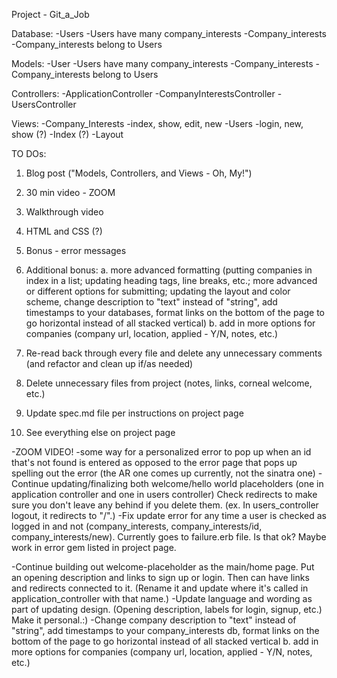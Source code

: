 Project - Git_a_Job 

Database: 
   -Users 
      -Users have many company_interests 
   -Company_interests
      -Company_interests belong to Users
      
Models: 
   -User
      -Users have many company_interests 
   -Company_interests
      -Company_interests belong to Users

Controllers:
   -ApplicationController
   -CompanyInterestsController 
   -UsersController 

Views:
    -Company_Interests
       -index, show, edit, new 
    -Users 
       -login, new, show (?)
    -Index (?)
    -Layout 
    
TO DOs:
  1. Blog post ("Models, Controllers, and Views - Oh, My!")
  2. 30 min video - ZOOM
  3. Walkthrough video 

  5. HTML and CSS (?)
  6. Bonus - error messages 
  7. Additional bonus:
       a. more advanced formatting (putting companies in index in a list; updating heading tags, line breaks, etc.; more advanced or different options for submitting; updating the layout and color scheme, change description to "text" instead of "string", add timestamps to your databases, format links on the bottom of the page to go horizontal instead of all stacked vertical)
       b. add in more options for companies (company url, location, applied - Y/N, notes, etc.)
  8. Re-read back through every file and delete any unnecessary comments (and refactor and clean up if/as needed)
  9. Delete unnecessary files from project (notes, links, corneal welcome, etc.)
  10. Update spec.md file per instructions on project page 
  11. See everything else on project page
  

  -ZOOM VIDEO!
  -some way for a personalized error to pop up when an id that's not found is entered as opposed to the error page that pops up spelling out the error (the AR one comes up currently, not the sinatra one)
  -Continue updating/finalizing both welcome/hello world placeholders (one in application controller and one in users controller) Check redirects to make sure you don't leave any behind if you delete them. (ex. In users_controller logout, it redirects to "/".)
  -Fix update error for any time a user is checked as logged in and not (company_interests, company_interests/id, company_interests/new). Currently goes to failure.erb file. Is that ok? Maybe work in error gem listed in project page.
  
  -Continue building out welcome-placeholder as the main/home page. Put an opening description and links to sign up or login. Then can have links and redirects connected to it. (Rename it and update where it's called in application_controller with that name.)
  -Update language and wording as part of updating design. (Opening description, labels for login, signup, etc.) Make it personal.:)
  -Change company description to "text" instead of "string", add timestamps to your company_interests db, format links on the bottom of the page to go horizontal instead of all stacked vertical
       b. add in more options for companies (company url, location, applied - Y/N, notes, etc.)
  

 

  
  